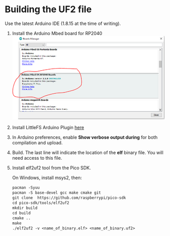 # Building the UF2 file

Use the latest Arduino IDE (1.8.15 at the time of writing).

1. Install the Arduino Mbed board for RP2040 
   ![Mbed Arduino](https://raw.githubusercontent.com/microcontrollersig/brian-led-matrix-petrol-signs/main/images/mbedarduino.png)
2. Install LittleFS Arduino Plugin [here](https://github.com/earlephilhower/arduino-esp8266littlefs-plugin)
3. In Arduino preferences, enable **Show verbose output during** for both compilation and upload.
4. Build. The last line will indicate the location of the **elf** binary file. You will need access to this file.
5. Install elf2uf2 tool from the Pico SDK.

   On Windows, install msys2, then:
   ```shell
   pacman -Syuu
   pacman -S base-devel gcc make cmake git
   git clone  https://github.com/raspberrypi/pico-sdk
   cd pico-sdk/tools/elf2uf2
   mkdir build
   cd build
   cmake ..
   make
   ./elf2uf2 -v <name_of_binary.elf> <name_of_binary.uf2>
   ```
